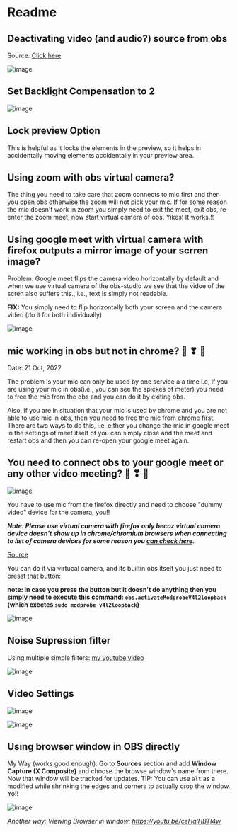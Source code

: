 # Readme

## Deactivating video (and audio?) source from obs

Source: [Click here](https://obsproject.com/forum/threads/disable-webcam-when-not-in-use.143110/post-582838)

![image](https://user-images.githubusercontent.com/31458531/200125057-3b0472a8-0a25-4df4-a840-a38048fdf523.png)

## Set Backlight Compensation to 2

![image](https://user-images.githubusercontent.com/31458531/200124332-ee2246a2-8574-4319-959b-49f11d1aa22b.png)

## Lock preview Option

This is helpful as it locks the elements in the preview, so it helps in accidentally moving elements accidentally in your preview area.

## Using zoom with obs virtual camera?

The thing you need to take care that zoom connects to mic first and then you open obs otherwise the zoom will not pick your mic. If for some reason the mic doesn't work in zoom you simply need to exit the meet, exit obs, re-enter the zoom meet, now start virtual camera of obs. Yikes! It works.!!

## Using google meet with virtual camera with firefox outputs a mirror image of your scrren image?

Problem: Google meet flips the camera video horizontally by default and when we use virtual camera of the obs-studio we see that the vidoe of the scren also suffers this., i.e., text is simply not readable.

**FIX:** You simply need to flip horizontally both your screen and the camera video (do it for both individually).

![image](https://user-images.githubusercontent.com/31458531/197192284-a82e843e-a6a7-4a89-abcd-939d15cb974f.png)

## mic working in obs but not in chrome? 🥰 ❣ 💓

Date: 21 Oct, 2022

The problem is your mic can only be used by one service a a time i.e, if you are using your mic in obs(i.e., you can see the spickes of meter) you need to free the mic from the obs and you can do it by exiting obs.

Also, if you are in situation that your mic is used by chrome and you are not able to use mic in obs, then you need to free the mic from chrome first. There are two ways to do this, i.e, either you change the mic in google meet in the settings of meet itself of you can simply close and the meet and restart obs and then you can re-open your google meet again.

## You need to connect obs to your google meet or any other video meeting? 🥰 ❣ 💓

![image](https://user-images.githubusercontent.com/31458531/197194173-61fb1603-b2ee-46df-8135-eea31c40e00e.png)

You have to use mic from the firefox directly and need to choose "dummy video" device for the camera, you!!

***Note: Please use virtual camera with firefox only becoz virtual camera device doesn't show up in chrome/chromium browsers when connecting to list of camera devices for some reason you [can check here](https://github.com/umlaeute/v4l2loopback/issues/183).***

[Source](https://jonathanbossenger.com/2020/12/17/obs-studio-linux-virtual-camera/)

You can do it via virtucal camera, and its builtin obs itself you just need to presst that button:

**note: in case you press the button but it doesn't do anything then you simply need to execute this command: `obs.activateModprobeV4l2loopback` (which exectes `sudo modprobe v4l2loopback`)**

![image](https://user-images.githubusercontent.com/31458531/197187061-1de9775f-80bb-4741-8665-1a43f6bfc331.png)


## Noise Supression filter

Using multiple simple filters: [my youtube video](https://www.youtube.com/watch?v=jjRvPKiSyks&feature=youtu.be)

![image](https://user-images.githubusercontent.com/31458531/192278208-2733e422-19c9-4438-b0c6-7150a4e3be58.png)


## Video Settings

![image](https://user-images.githubusercontent.com/31458531/174532597-0fe33a0a-5fdc-4c53-961c-ee017f5f792a.png)

![image](https://user-images.githubusercontent.com/31458531/174532723-99a041cb-9db1-4b21-8cb6-7a816680a4c9.png)

## Using browser window in OBS directly

My Way (works good enough): Go to **Sources** section and add **Window Capture (X Composite)** and choose the browse window's name from there. Now that window will be tracked for updates. TIP: You can use `alt` as a modified while shrinking the edges and corners to actually crop the window. Yo!!

![image](https://user-images.githubusercontent.com/31458531/176380867-ade00787-fc98-400b-8602-0dad0c3a057d.png)

*Another way: Viewing Browser in window: https://youtu.be/ceHqlHBTI4w*
